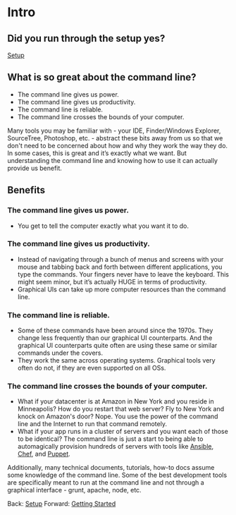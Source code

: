# Intro

## Did you run through the setup yes?

[Setup](setup.md)

## What is so great about the command line?
- The command line gives us power.
- The command line gives us productivity.
- The command line is reliable.
- The command line crosses the bounds of your computer.

Many tools you may be familiar with - your IDE, Finder/Windows Explorer, SourceTree, Photoshop, etc. - abstract these bits away from us so that we don't need to be concerned about how and why they work the way they do. In some cases, this is great and it’s exactly what we want. But understanding the command line and knowing how to use it can actually provide us benefit.

## Benefits

### The command line gives us power.
- You get to tell the computer exactly what you want it to do.

### The command line gives us productivity.
- Instead of navigating through a bunch of menus and screens with your mouse and tabbing back and forth between different applications, you type the commands. Your fingers never have to leave the keyboard. This might seem minor, but it’s actually HUGE in terms of productivity.
- Graphical UIs can take up more computer resources than the command line.

### The command line is reliable.
- Some of these commands have been around since the 1970s. They change less frequently than our graphical UI counterparts. And the graphical UI counterparts quite often are using these same or similar commands under the covers.
- They work the same across operating systems. Graphical tools very often do not, if they are even supported on all OSs.

### The command line crosses the bounds of your computer.
- What if your datacenter is at Amazon in New York and you reside in Minneapolis? How do you restart that web server? Fly to New York and knock on Amazon's door? Nope. You use the power of the command line and the Internet to run that command remotely.
- What if your app runs in a cluster of servers and you want each of those to be identical? The command line is just a start to being able to automagically provision hundreds of servers with tools like [Ansible](https://www.ansible.com/), [Chef](https://www.chef.io/), and [Puppet](https://puppet.com/).

Additionally, many technical documents, tutorials, how-to docs assume some knowledge of the command line. Some of the best development tools are specifically meant to run at the command line and not through a graphical interface - grunt, apache, node, etc.

Back: [Setup](setup.md)
Forward: [Getting Started](02_getting_started.md)

